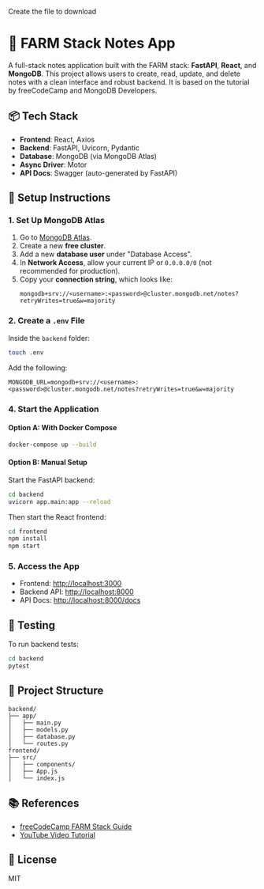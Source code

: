 Create the file to download
# 📝 FARM Stack Notes App

A full-stack notes application built with the FARM stack: **FastAPI**, **React**, and **MongoDB**. This project allows users to create, read, update, and delete notes with a clean interface and robust backend. It is based on the tutorial by freeCodeCamp and MongoDB Developers.

## 📦 Tech Stack

- **Frontend**: React, Axios
- **Backend**: FastAPI, Uvicorn, Pydantic
- **Database**: MongoDB (via MongoDB Atlas)
- **Async Driver**: Motor
- **API Docs**: Swagger (auto-generated by FastAPI)

## 🚀 Setup Instructions

### 1. Set Up MongoDB Atlas

1. Go to [MongoDB Atlas](https://www.mongodb.com/cloud/atlas/register).
2. Create a new **free cluster**.
3. Add a new **database user** under "Database Access".
4. In **Network Access**, allow your current IP or `0.0.0.0/0` (not recommended for production).
5. Copy your **connection string**, which looks like:
   ```
   mongodb+srv://<username>:<password>@cluster.mongodb.net/notes?retryWrites=true&w=majority
   ```

### 2. Create a `.env` File

Inside the `backend` folder:

```bash
touch .env
```

Add the following:

```
MONGODB_URL=mongodb+srv://<username>:<password>@cluster.mongodb.net/notes?retryWrites=true&w=majority
```

### 4. Start the Application

#### Option A: With Docker Compose

```bash
docker-compose up --build
```

#### Option B: Manual Setup

Start the FastAPI backend:

```bash
cd backend
uvicorn app.main:app --reload
```

Then start the React frontend:

```bash
cd frontend
npm install
npm start
```

### 5. Access the App

- Frontend: [http://localhost:3000](http://localhost:3000)
- Backend API: [http://localhost:8000](http://localhost:8000)
- API Docs: [http://localhost:8000/docs](http://localhost:8000/docs)

## 🧪 Testing

To run backend tests:

```bash
cd backend
pytest
```

## 📁 Project Structure

```
backend/
├── app/
│   ├── main.py
│   ├── models.py
│   ├── database.py
│   └── routes.py
frontend/
├── src/
│   ├── components/
│   ├── App.js
│   └── index.js
```

## 📚 References

- [freeCodeCamp FARM Stack Guide](https://www.freecodecamp.org/news/learn-the-farm-stack-fastapi-reactjs-mongodb/)
- [YouTube Video Tutorial](https://www.youtube.com/watch?v=OzUzrs8uJl8)

## 📝 License

MIT